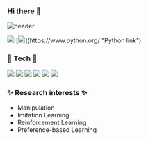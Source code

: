 ###           Hi there 👋

![header](https://capsule-render.vercel.app/api?type=waving&color=auto&height=200&section=header&text=Joonhyeok%20Github&fontSize=40&animation=fadeIn)

<img src="https://img.shields.io/badge/ljh124578@gmail.com-EA4335?style=flat-square&logo=Gmail&logoColor=white"/>
[<img src="https://img.shields.io/badge/Python-3776AB?style=flat-square&logo=Python&logoColor=white"/>](https://www.python.org/ "Python link")

### 💪 Tech 💪
[<img src="https://img.shields.io/badge/Python-3776AB?style=flat-square&logo=Python&logoColor=white"/>](https://www.python.org/ "Python link")
[<img src="https://img.shields.io/badge/ROS-22314E?style=flat-square&logo=ROS&logoColor=white"/>](http://wiki.ros.org/ROS/Installation "ros link")
[<img src="https://img.shields.io/badge/NumPy-013243?style=flat-square&logo=NumPy&logoColor=white"/>](https://numpy.org/ "Numpy link")
[<img src="https://img.shields.io/badge/Tensorflow-FF6F00?style=flat-square&logo=Tensorflow&logoColor=white"/>](https://www.tensorflow.org/?hl=ko "Tensorflow link")
[<img src="https://img.shields.io/badge/PyTorch-EE4C2C?style=flat-square&logo=PyTorch&logoColor=white"/>](https://pytorch.org/ "PyTorch link")
[<img src="https://img.shields.io/badge/Visual Studio Code-007ACC?style=flat-square&logo=Visual Studio Code&logoColor=white"/>](https://code.visualstudio.com/ "Visual Studio Code link")


### ✨ Research interests ✨
- Manipulation
- Imitation Learning
- Reinforcement Learning
- Preference-based Learning




<!--
**ljh4697/ljh4697** is a ✨ _special_ ✨ repository because its `README.md` (this file) appears on your GitHub profile.

Here are some ideas to get you started:

- 🔭 I’m currently working on ...
- 🌱 I’m currently learning ...
- 👯 I’m looking to collaborate on ...
- 🤔 I’m looking for help with ...
- 💬 Ask me about ...
- 📫 How to reach me: ...
- 😄 Pronouns: ...
- ⚡ Fun fact: ...
-->
